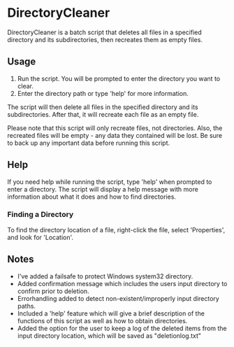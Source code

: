 # DirectoryCleaner

DirectoryCleaner is a batch script that deletes all files in a specified directory and its subdirectories, then recreates them as empty files.

## Usage

1. Run the script. You will be prompted to enter the directory you want to clear.
2. Enter the directory path or type 'help' for more information.

The script will then delete all files in the specified directory and its subdirectories. After that, it will recreate each file as an empty file.

Please note that this script will only recreate files, not directories. Also, the recreated files will be empty - any data they contained will be lost. Be sure to back up any important data before running this script.



## Help

If you need help while running the script, type 'help' when prompted to enter a directory. The script will display a help message with more information about what it does and how to find directories.

### Finding a Directory

To find the directory location of a file, right-click the file, select 'Properties', and look for 'Location'.

## Notes

* I've added a failsafe to protect Windows system32 directory.
* Added confirmation message which includes the users input directory to confirm prior to deletion.
* Errorhandling added to detect non-existent/improperly input directory paths.
* Included a 'help' feature which will give a brief description of the functions of this script as well as how to obtain directories.
* Added the option for the user to keep a log of the deleted items from the input directory location, which will be saved as "deletionlog.txt"
